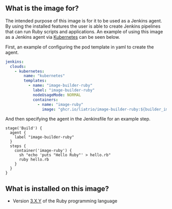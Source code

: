 ## What is the image for?
The intended purpose of this image is for it to be used as a Jenkins agent. By using the installed features the user is able to create Jenkins pipelines that can run Ruby scripts and applications. An example of using this image as a Jenkins agent via [Kubernetes](https://plugins.jenkins.io/kubernetes/) can be seen below. 

First, an example of configuring the pod template in yaml to create the agent.

```yaml
jenkins:
  clouds:
    - kubernetes:
        name: "kubernetes"
        templates:
          - name: "image-builder-ruby"
            label: "image-builder-ruby"
            nodeUsageMode: NORMAL
            containers:
              - name: "image-ruby"
                image: "ghcr.io/liatrio/image-builder-ruby:${builder_images_version}"
```
And then specifying the agent in the Jenkinsfile for an example step.

```jenkins
stage('Build') {
  agent {
    label "image-builder-ruby"
  }
  steps {
    container('image-ruby') {
      sh "echo 'puts "Hello Ruby"' > hello.rb"
      ruby hello.rb
    }
  }
}
```

## What is installed on this image?
- Version [3.X.Y](https://pkgs.alpinelinux.org/package/edge/main/x86/ruby) of the Ruby programming language

